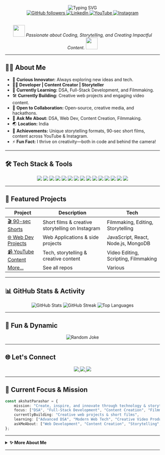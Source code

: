 <div align="center">
  <img src="https://readme-typing-svg.herokuapp.com?font=Fira+Code&weight=600&size=28&duration=4000&pause=1000&color=F7DF1E&center=true&vCenter=true&random=false&width=650&lines=Hi%2C+I'm+Akshat+Parashar!+%F0%9F%9A%80;Developer+%7C;Content+Creator+%7C;Storyteller+%7C;Turning+Ideas+into+Reality" alt="Typing SVG" />
</div>

<div align="center">
  <a href="https://github.com/akss23">
    <img src="https://img.shields.io/github/followers/akss23?label=Follow&style=social" alt="GitHub followers">
  </a>
 
  <a href="https://www.linkedin.com/in/akshat-parashar-9982b4256/">
    <img src="https://img.shields.io/badge/-LinkedIn-0A66C2?style=flat-square&logo=linkedin" alt="LinkedIn">
  </a>
  <a href="https://www.youtube.com/@aksacts/videos">
    <img src="https://img.shields.io/badge/-YouTube-FF0000?style=flat-square&logo=youtube&logoColor=white" alt="YouTube">
  </a>
  <a href="https://www.instagram.com/haii_akshat/">
    <img src="https://img.shields.io/badge/-Instagram-E4405F?style=flat-square&logo=instagram&logoColor=white" alt="Instagram">
  </a>
</div>

<br/>

<p align="center">
  <em>
    <img src="https://media.giphy.com/media/v1.Y2lkPTc5MGI3NjExOGZuaXhpY2p1c3JwM3J0OHd1aXp6bXZqZnM1eWc1Y2pveGkwMzl2dCZuZWFyPTQwMA8/gM5qFksULw54NMWyry/giphy.gif" width="38px" />
    Passionate about Coding, Storytelling, and Creating Impactful Content.
    <img src="https://media.giphy.com/media/3o7aD2saalBwwftBIY/giphy.gif" width="38px" />
  </em>
</p>

---

## 🧑‍💻 About Me

- 🚀 **Curious Innovator:** Always exploring new ideas and tech.
- 👨‍💻 **Developer | Content Creator | Storyteller**
- 🌱 **Currently Learning:** DSA, Full-Stack Development, and Filmmaking.
- 🛠️ **Currently Building:** Creative web projects and engaging video content.
- 🤝 **Open to Collaboration:** Open-source, creative media, and hackathons.
- 💬 **Ask Me About:** DSA, Web Dev, Content Creation, Filmmaking.
- 🌏 **Location:** India
- 🏅 **Achievements:** Unique storytelling formats, 90-sec short films, content across YouTube & Instagram.
- ⚡ **Fun Fact:** I thrive on creativity—both in code and behind the camera!

---

## 🛠️ Tech Stack & Tools

<div align="center">
  <img src="https://img.shields.io/badge/c++-%2300599C.svg?style=flat-square&logo=c%2B%2B&logoColor=white" />
  <img src="https://img.shields.io/badge/javascript-%23323330.svg?style=flat-square&logo=javascript&logoColor=%23F7DF1E" />
  <img src="https://img.shields.io/badge/typescript-%23007ACC.svg?style=flat-square&logo=typescript&logoColor=white" />
  <img src="https://img.shields.io/badge/html5-%23E34F26.svg?style=flat-square&logo=html5&logoColor=white" />
  <img src="https://img.shields.io/badge/css3-%231572B6.svg?style=flat-square&logo=css3&logoColor=white" />
  <img src="https://img.shields.io/badge/java-%23ED8B00.svg?style=flat-square&logo=openjdk&logoColor=white" />
  <img src="https://img.shields.io/badge/react-%2320232a.svg?style=flat-square&logo=react&logoColor=%2361DAFB" />
  <img src="https://img.shields.io/badge/node.js-6DA55F?style=flat-square&logo=node.js&logoColor=white" />
  <img src="https://img.shields.io/badge/express.js-%23404d59.svg?style=flat-square&logo=express&logoColor=%2361DAFB" />
  <img src="https://img.shields.io/badge/MongoDB-%234ea94b.svg?style=flat-square&logo=mongodb&logoColor=white" />
  <img src="https://img.shields.io/badge/mysql-4479A1.svg?style=flat-square&logo=mysql&logoColor=white" />
  <img src="https://img.shields.io/badge/firebase-%23039BE5.svg?style=flat-square&logo=firebase" />
  <img src="https://img.shields.io/badge/adobe%20premiere%20pro-9999FF.svg?style=flat-square&logo=adobe-premiere-pro&logoColor=white" />
  <img src="https://img.shields.io/badge/adobe%20after%20effects-9999FF.svg?style=flat-square&logo=adobe-after-effects&logoColor=white" />
  <img src="https://img.shields.io/badge/adobe%20photoshop-%2331A8FF.svg?style=flat-square&logo=adobe%20photoshop&logoColor=white" />
</div>

---

## 💼 Featured Projects

| Project | Description | Tech |
|---------|-------------|------|
| [🎬 90-sec Shorts](https://www.instagram.com/haii_akshat/) | Short films & creative storytelling on Instagram | Filmmaking, Editing, Storytelling |
| [🌐 Web Dev Projects](https://github.com/akss23?tab=repositories) | Web Applications & side projects | JavaScript, React, Node.js, MongoDB |
| [📹 YouTube Content](https://www.youtube.com/@aksacts/videos) | Tech, storytelling & creative content | Video Editing, Scripting, Filmmaking |
| [More...](https://github.com/akss23?tab=repositories) | See all repos | Various |

---

## 📊 GitHub Stats & Activity

<div align="center">
  <img src="https://github-readme-stats.vercel.app/api?username=akss23&theme=highcontrast&hide_border=false&count_private=true&show_icons=true" alt="GitHub Stats" />
  <img src="https://nirzak-streak-stats.vercel.app/?user=akss23&theme=highcontrast&hide_border=false" alt="GitHub Streak" />
  <img src="https://github-readme-stats.vercel.app/api/top-langs/?username=akss23&theme=highcontrast&hide_border=false&layout=compact" alt="Top Languages" />
</div>

---
## 🧩 Fun & Dynamic

<div align="center">
  <img src="https://readme-jokes.vercel.app/api?hideBorder&bgColor=%231a1b27&qColor=%232E95F7&aColor=%232E95F7" alt="Random Joke" />
  <br/>
</div>

---

## 🌐 Let's Connect

<div align="center">
  <a href="https://www.linkedin.com/in/akshat-parashar-9982b4256/">
    <img src="https://img.shields.io/badge/LinkedIn-0A66C2?style=for-the-badge&logo=linkedin&logoColor=white"/>
  </a>
  <a href="https://www.youtube.com/@aksacts/videos">
    <img src="https://img.shields.io/badge/YouTube-FF0000?style=for-the-badge&logo=youtube&logoColor=white"/>
  </a>
  <a href="https://www.instagram.com/haii_akshat/">
    <img src="https://img.shields.io/badge/Instagram-E4405F?style=for-the-badge&logo=instagram&logoColor=white"/>
  </a>
</div>

---

## 🎯 Current Focus & Mission

```typescript
const akshatParashar = {
    mission: "Create, inspire, and innovate through technology & storytelling",
    focus: ["DSA", "Full-Stack Development", "Content Creation", "Filmmaking"],
    currentlyBuilding: "Creative web projects & short films",
    learning: ["Advanced DSA", "Modern Web Tech", "Creative Video Production"],
    askMeAbout: ["Web Development", "Content Creation", "Storytelling", "Filmmaking"]
};
```

---

<details>
  <summary><b>✨ More About Me</b></summary>
  <ul>
    <li>💡 Always exploring new creative and tech ideas</li>
    <li>🛠️ Building side projects & learning every day</li>
    <li>🎬 Passionate about unique video formats & storytelling</li>
    <li>🚴‍♂️ Love cycling, music, and traveling</li>
  </ul>
</details>

---

<!--
**akss23/akss23** is a ✨ special ✨ repository because its `README.md` (this file) appears on your GitHub profile.
-->
